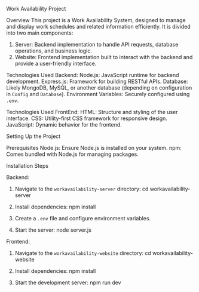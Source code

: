 Work Availability Project

Overview
This project is a Work Availability System, designed to manage and display work schedules and related information efficiently. It is divided into two main components:

1. Server: Backend implementation to handle API requests, database operations, and business logic.
2. Website: Frontend implementation built to interact with the backend and provide a user-friendly interface.

Technologies Used Backend:
Node.js: JavaScript runtime for backend development.
Express.js: Framework for building RESTful APIs.
Database: Likely MongoDB, MySQL, or another database (depending on configuration in `Config` and `Database`).
Environment Variables: Securely configured using `.env`.

Technologies Used FrontEnd:
HTML: Structure and styling of the user interface.
CSS: Utility-first CSS framework for responsive design.
JavaScript: Dynamic behavior for the frontend.


Setting Up the Project

Prerequisites
Node.js: Ensure Node.js is installed on your system.
npm: Comes bundled with Node.js for managing packages.

Installation Steps

Backend:
1. Navigate to the `workavailability-server` directory:
   cd workavailability-server
   
2. Install dependencies:
   npm install

3. Create a `.env` file and configure environment variables.
4. Start the server:
   node server.js
  

Frontend:
1. Navigate to the `workavailability-website` directory:
   cd workavailability-website
   
3. Install dependencies:
   npm install
   
4. Start the development server:
   npm run dev
   
